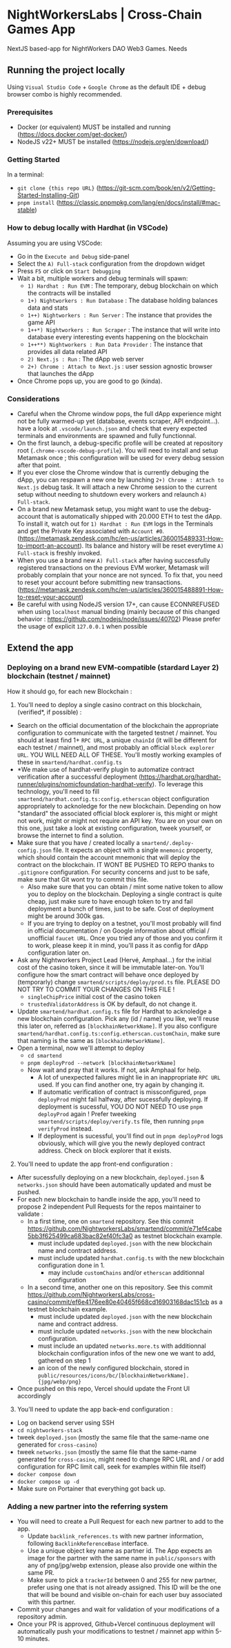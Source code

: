 # NightWorkersLabs | Cross-Chain Games App

NextJS based-app for NightWorkers DAO Web3 Games. Needs 

## Running the project locally
Using `Visual Studio Code` + `Google Chrome` as the default IDE + debug browser combo is highly recommended.

### Prerequisites
- Docker (or equivalent) MUST be installed and running (https://docs.docker.com/get-docker/)
- NodeJS v22+ MUST be installed (https://nodejs.org/en/download/)

### Getting Started
In a terminal:
- `git clone {this repo URL}` (https://git-scm.com/book/en/v2/Getting-Started-Installing-Git)
- `pnpm install` (https://classic.pnpmpkg.com/lang/en/docs/install/#mac-stable)

### How to debug locally with Hardhat (in VSCode)
Assuming you are using VSCode:
- Go in the `Execute and Debug` side-panel
- Select the `A) Full-stack` configuration from the dropdown widget
- Press `F5` or click on `Start Debugging`
- Wait a bit, multiple workers and debug terminals will spawn:
  - `1) Hardhat : Run EVM` : The temporary, debug blockchain on which the contracts will be installed
  - `1+) Nightworkers : Run Database` : The database holding balances data and stats
  - `1++) Nightworkers : Run Server` : The instance that provides the game API
  - `1++*) Nightworkers : Run Scraper` : The instance that will write into database every interesting events happening on the blockchain
  - `1++**) Nightworkers : Run Data Provider` : The instance that provides all data related API
  - `2) Next.js : Run` : The dApp web server
  - `2+) Chrome : Attach to Next.js` : user session agnostic browser that launches the dApp
- Once Chrome pops up, you are good to go (kinda).

### Considerations
- Careful when the Chrome window pops, the full dApp experience might not be fully warmed-up yet (database, events scraper, API endpoint...). have a look at `.vscode/launch.json` and check that every expected terminals and environments are spawned and fully functionnal.
- On the first launch, a debug-specific profile will be created at repository root (`.chrome-vscode-debug-profile`). You will need to install and setup Metamask once ; this configuration will be used for every debug session after that point.
- If you ever close the Chrome window that is currently debuging the dApp, you can respawn a new one by launching `2+) Chrome : Attach to Next.js` debug task. It will attach a new Chrome session to the current setup without needing to shutdown every workers and relaunch `A) Full-stack`.
- On a brand new Metamask setup, you might want to use the debug-account that is automatically shipped with 20.000 ETH to test the dApp. To install it, watch out for `1) Hardhat : Run EVM` logs in the Terminals and get the Private Key associated with `Account #0`. (https://metamask.zendesk.com/hc/en-us/articles/360015489331-How-to-import-an-account). Its balance and history will be reset everytime `A) Full-stack` is freshly invoked.
- When you use a brand new `A) Full-stack` after having successfully registered transactions on the previous EVM worker, Metamask will probably complain that your nonce are not synced. To fix that, you need to reset your account before submitting new transactions. (https://metamask.zendesk.com/hc/en-us/articles/360015488891-How-to-reset-your-account)
- Be careful with using NodeJS version 17+, can cause ECONNREFUSED when using `localhost` manual binding (mainly because of this changed behavior : https://github.com/nodejs/node/issues/40702) Please prefer the usage of explicit `127.0.0.1` when possible

## Extend the app

### Deploying on a brand new EVM-compatible (stardard Layer 2) blockchain (testnet / mainnet)
How it should go, for each new Blockchain :

1. You'll need to deploy a single casino contract on this blockchain, (verified*, if possible) :
  - Search on the official documentation of the blockchain the appropriate configuration to communicate with the targeted testnet / mainnet. You should at least find 1+ `RPC URL`, a unique `chainId` (it will be different for each testnet / mainnet), and most probably an official `block explorer URL`. YOU WILL NEED ALL OF THESE. You'll mostly working examples of these in `smartend/hardhat.config.ts`
  - *We make use of hardhat-verify plugin to automatize contract verification after a successful deployment (https://hardhat.org/hardhat-runner/plugins/nomicfoundation-hardhat-verify). To leverage this technology, you'll need to fill `smartend/hardhat.config.ts:config.etherscan` object configuration appropriately to acknoledge for the new blockchain. Depending on how "standard" the associated official block explorer is, this might or might not work, might or might not require an API key. You are on your own on this one, just take a look at existing configuration, tweek yourself, or browse the internet to find a solution. 
  - Make sure that you have / created locally a `smartend/.deploy-config.json` file. It expects an object with a single `mnemonic` property, which should contain the account mnemonic that will deploy the contract on the blockchain. IT WONT BE PUSHED TO REPO thanks to `.gitignore` configuration. For security concerns and just to be safe, make sure that Git wont try to commit this file.
    - Also make sure that you can obtain / mint some native token to allow you to deploy on the blockchain. Deploying a single contract is quite cheap, just make sure to have enough token to try and fail deployment a bunch of times, just to be safe. Cost of deployment might be around 300k gas. 
    - If you are trying to deploy on a testnet, you'll most probably will find in official documentation / on Google information about official / unofficial `faucet URL`. Once you tried any of those and you confirm it to work, please keep it in mind, you'll pass it as config for dApp configuration later on.
  - Ask any Nightworkers Project Lead (Hervé, Amphaal...) for the initial cost of the casino token, since it will be immutable later-on. You'll configure how the smart contract will behave once deployed by (temporarly) change `smartend/scripts/deploy/prod.ts` file. PLEASE DO NOT TRY TO COMMIT YOUR CHANGES ON THIS FILE !
     - `singleChipPrice` initial cost of the casino token
     - `trustedValidatorAddress` is OK by default, do not change it.
  - Update `smartend/hardhat.config.ts` file for Hardhat to acknoledge a new blockchain configuration. Pick any (id / name) you like, we'll reuse this later on, referred as `[blockhainNetworkName]`. If you also configure `smartend/hardhat.config.ts:config.etherscan.customChain`, make sure that naming is the same as `[blockhainNetworkName]`.
  - Open a terminal, now we'll attempt to deploy
    - `cd smartend`
    - `pnpm deployProd --network [blockhainNetworkName]`
    - Now wait and pray that it works. If not, ask Amphaal for help.
      - A lot of unexpected failures might lie in an inappropriate `RPC URL` used. If you can find another one, try again by changing it.
      - If automatic verification of contract is missconfigured, `pnpm deployProd` might fail halfway, after sucessfully deploying. If deployment is sucessful, YOU DO NOT NEED TO use `pnpm deployProd` again ! Prefer tweeking `smartend/scripts/deploy/verify.ts` file, then running `pnpm verifyProd` instead.
      - If deployment is sucessful, you'll find out in `pnpm deployProd` logs obviously, which will give you the newly deployed contract address. Check on block explorer that it exists. 

2. You'll need to update the app front-end configuration :
  - After sucessfully deploying on a new blockchain, `deployed.json` & `networks.json` should have been automatically updated and must be pushed.
  - For each new blockchain to handle inside the app, you'll need to propose 2 independent Pull Requests for the repos maintainer to validate :
    - In a first time, one on `smartend` repository. See this commit https://github.com/NightworkersLabs/smartend/commit/e71ef4cabe5bb3f625499ca683bac82ef40fc3a0 as testnet blockchain example.
      - must include updated `deployed.json` with the new blockchain name and contract address.
      - must include updated `hardhat.config.ts` with the new blockchain configuration done in 1.
        - may include `customChains` and/or `etherscan` additionnal configuration
    - In a second time, another one on this repository. See this commit https://github.com/NightworkersLabs/cross-casino/commit/ef6e4176ee80e40465f668cd16903168dac151cb as a testnet blockchain example.
      - must include updated `deployed.json` with the new blockchain name and contract address.
      - must include updated `networks.json` with the new blockchain configuration.
      - must include an updated `networks.more.ts` with additionnal blockchain configuration infos of the new one we want to add, gathered on step 1
      - an icon of the newly configured blockchain, stored in `public/resources/icons/bc/[blockhainNetworkName].{jpg/webp/png}`
  - Once pushed on this repo, Vercel should update the Front UI accordingly

3. You'll need to update the app back-end configuration :
  - Log on backend server using SSH
  - `cd nightworkers-stack`
  - tweek `deployed.json` (mostly the same file that the same-name one generated for `cross-casino`)
  - tweek `networks.json` (mostly the same file that the same-name  generated for `cross-casino`, might need to change RPC URL and / or add configuration for RPC limit call, seek for examples within file itself)
  - `docker compose down`
  - `docker compose up -d`
  - Make sure on Portainer that everything got back up.

### Adding a new partner into the referring system

- You will need to create a Pull Request for each new partner to add to the app.
  - Update `backlink_references.ts` with new partner information, following `BacklinkReferenceBase` interface.
  - Use a unique object key name as partner id. The App expects an image for the partner with the same name in `public/sponsors` with any of png/jpg/webp extension, please also provide one within the same PR.
  - Make sure to pick a `trackerId` between 0 and 255 for new partner, prefer using one that is not already assigned. This ID will be the one that will be bound and visible on-chain for each user buy associated with this partner.
- Commit your changes and wait for validation of your modifications of a repository admin.
- Once your PR is approved, Github+Vercel continuous deployment will automatically push your modifications to testnet / mainnet app within 5-10 minutes.
